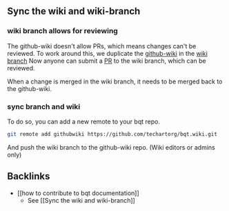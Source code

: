 ## Sync the wiki and wiki-branch

### wiki branch allows for reviewing
The github-wiki doesn't allow PRs, which means changes can't be reviewed.
To work around this, we duplicate the [github-wiki](https://github.com/techartorg/bqt/wiki) in the [wiki branch](https://github.com/techartorg/bqt/tree/wiki) 
Now anyone can submit a [PR](https://github.com/techartorg/bqt/pulls) to the wiki branch, which can be reviewed.

When a change is merged in the wiki branch, it needs to be merged back to the github-wiki. 

### sync branch and wiki
To do so, you can add a new remote to your bqt repo.
```bash
git remote add githubwiki https://github.com/techartorg/bqt.wiki.git
```

And push the wiki branch to the github-wiki repo. (Wiki editors or admins only)
## Backlinks
* [[how to contribute to bqt documentation]]
	* See [[Sync the wiki and wiki-branch]]

